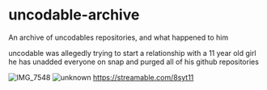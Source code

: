 # uncodable-archive
An archive of uncodables repositories, and what happened to him

uncodable was allegedly trying to start a relationship with a 11 year old girl
he has unadded everyone on snap and purged all of his github repositories

![IMG_7548](https://user-images.githubusercontent.com/51808579/156911410-2347f17a-eabe-4da3-86ec-a2708b561414.png)
![unknown](https://user-images.githubusercontent.com/51808579/156911413-51d52a11-d507-4be9-b84e-35b8cd2de6c2.png)
https://streamable.com/8syt11
